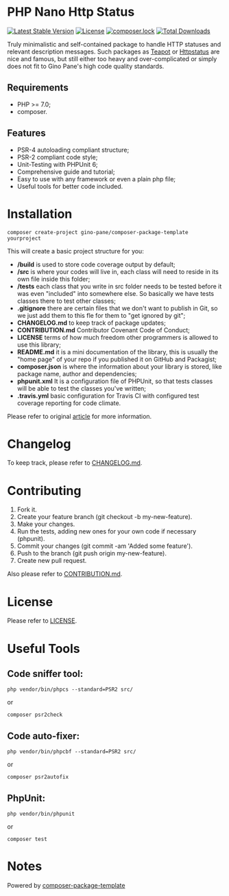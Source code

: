 PHP Nano Http Status
============

[![Latest Stable Version](https://poser.pugx.org/gino-pane/nano-http-status/v/stable)](https://packagist.org/packages/gino-pane/nano-http-status)
[![License](https://poser.pugx.org/gino-pane/nano-http-status/license)](https://packagist.org/packages/gino-pane/nano-http-status)
[![composer.lock](https://poser.pugx.org/gino-pane/nano-http-status/composerlock)](https://packagist.org/packages/gino-pane/nano-http-status)
[![Total Downloads](https://poser.pugx.org/gino-pane/nano-http-status/downloads)](https://packagist.org/packages/gino-pane/nano-http-status)

Truly minimalistic and self-contained package to handle HTTP statuses and relevant description messages. Such packages as 
[Teapot](https://github.com/shrikeh/teapot) or [Httpstatus](https://github.com/lukasoppermann/http-status) are nice and famous, but still
either too heavy and over-complicated or simply does not fit to Gino Pane's high code quality standards.

Requirements
------------

* PHP >= 7.0;
* composer.

Features
--------

* PSR-4 autoloading compliant structure;
* PSR-2 compliant code style;
* Unit-Testing with PHPUnit 6;
* Comprehensive guide and tutorial;
* Easy to use with any framework or even a plain php file;
* Useful tools for better code included.

Installation
============

    composer create-project gino-pane/composer-package-template yourproject
    
This will create a basic project structure for you:

* **/build** is used to store code coverage output by default;
* **/src** is where your codes will live in, each class will need to reside in its own file inside this folder;
* **/tests** each class that you write in src folder needs to be tested before it was even "included" into somewhere else. So basically we have tests classes there to test other classes;
* **.gitignore** there are certain files that we don't want to publish in Git, so we just add them to this fle for them to "get ignored by git";
* **CHANGELOG.md** to keep track of package updates;
* **CONTRIBUTION.md** Contributor Covenant Code of Conduct;
* **LICENSE** terms of how much freedom other programmers is allowed to use this library;
* **README.md** it is a mini documentation of the library, this is usually the "home page" of your repo if you published it on GitHub and Packagist;
* **composer.json** is where the information about your library is stored, like package name, author and dependencies;
* **phpunit.xml** It is a configuration file of PHPUnit, so that tests classes will be able to test the classes you've written;
* **.travis.yml** basic configuration for Travis CI with configured test coverage reporting for code climate.

Please refer to original [article](http://www.darwinbiler.com/creating-composer-package-library/) for more information.

Changelog
=========

To keep track, please refer to [CHANGELOG.md](https://github.com/GinoPane/composer-package-template/blob/master/CHANGELOG.md).

Contributing
============

1. Fork it.
2. Create your feature branch (git checkout -b my-new-feature).
3. Make your changes.
4. Run the tests, adding new ones for your own code if necessary (phpunit).
5. Commit your changes (git commit -am 'Added some feature').
6. Push to the branch (git push origin my-new-feature).
7. Create new pull request.

Also please refer to [CONTRIBUTION.md](https://github.com/GinoPane/composer-package-template/blob/master/CONTRIBUTION.md).

License
=======

Please refer to [LICENSE](https://github.com/GinoPane/composer-package-template/blob/master/LICENSE).

Useful Tools
============

Code sniffer tool:
------------------

 ```php vendor/bin/phpcs --standard=PSR2 src/```
 
 or
 
 ```composer psr2check```

Code auto-fixer:
----------------

 ```php vendor/bin/phpcbf --standard=PSR2 src/``` 
    
 or
 
 ```composer psr2autofix```
 
PhpUnit:
--------

 ```php vendor/bin/phpunit```
 
 or 
 
 ```composer test```
 
Notes
=====
 
Powered by [composer-package-template](https://github.com/GinoPane/composer-package-template)
